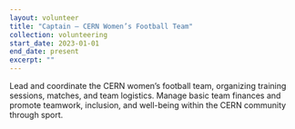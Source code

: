 ```yaml
---
layout: volunteer
title: "Captain – CERN Women’s Football Team"
collection: volunteering
start_date: 2023-01-01
end_date: present
excerpt: ""
---
```


Lead and coordinate the CERN women’s football team, organizing training sessions, matches, and team logistics. 
Manage basic team finances and promote teamwork, inclusion, and well-being within the CERN community through sport.
